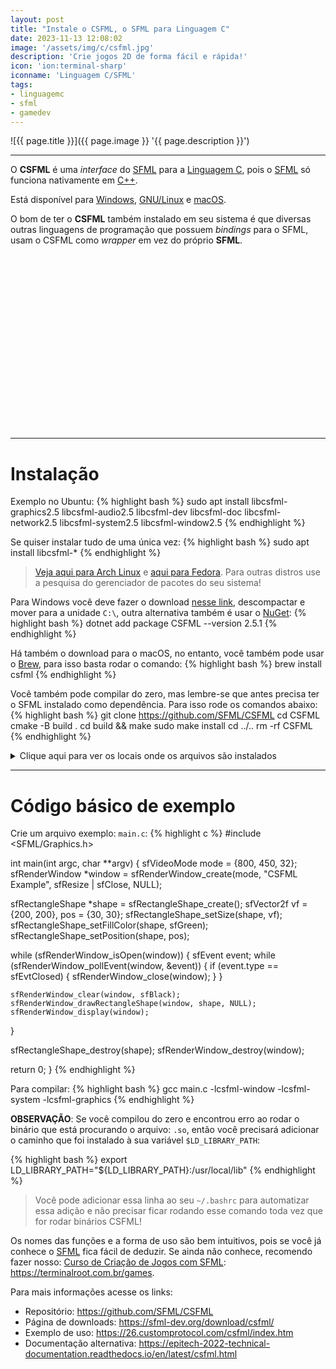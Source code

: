 ```yaml
---
layout: post
title: "Instale o CSFML, o SFML para Linguagem C"
date: 2023-11-13 12:08:02
image: '/assets/img/c/csfml.jpg'
description: 'Crie jogos 2D de forma fácil e rápida!'
icon: 'ion:terminal-sharp'
iconname: 'Linguagem C/SFML'
tags:
- linguagemc
- sfml
- gamedev
---
```


![{{ page.title }}]({{ page.image }} '{{ page.description }}')

---

O **CSFML** é uma *interface* do [SFML](https://terminalroot.com.br/games) para a [Linguagem C](https://terminalroot.com.br/tags#linguagemc), pois o [SFML](https://terminalroot.com.br/tags#sfml) só funciona nativamente em [C++](https://terminalroot.com.br/cpp).

Está disponível para [Windows](https://terminalroot.com.br/tags#windows), [GNU/Linux](https://terminalroot.com.br/tags#gnu) e [macOS](https://terminalroot.com.br/tags#macos).

O bom de ter o **CSFML** também instalado em seu sistema é que diversas outras linguagens de programação que possuem *bindings* para o SFML, usam o CSFML como *wrapper* em vez do próprio **SFML**.


<!-- SQUARE - GAMES ROOT -->
<script async src="//pagead2.googlesyndication.com/pagead/js/adsbygoogle.js"></script>
<ins class="adsbygoogle"
style="display:inline-block;width:336px;height:280px"
data-ad-client="ca-pub-2838251107855362"
data-ad-slot="5351066970"></ins>
<script>
(adsbygoogle = window.adsbygoogle || []).push({});
</script>

---

# Instalação
Exemplo no Ubuntu:
{% highlight bash %}
sudo apt install libcsfml-graphics2.5 libcsfml-audio2.5 libcsfml-dev libcsfml-doc libcsfml-network2.5 libcsfml-system2.5 libcsfml-window2.5
{% endhighlight %}

Se quiser instalar tudo de uma única vez:
{% highlight bash %}
sudo apt install libcsfml-*
{% endhighlight %}
> [Veja aqui para Arch Linux](https://archlinux.org/packages/extra/x86_64/csfml/) e [aqui para Fedora](https://src.fedoraproject.org/rpms/CSFML). Para outras distros use a pesquisa do gerenciador de pacotes do seu sistema!

Para Windows você deve fazer o download [nesse link](https://www.sfml-dev.org/download/csfml/), descompactar e mover para a unidade `C:\`, outra alternativa também é usar o [NuGet](https://www.nuget.org/packages/CSFML/2.5.1):
{% highlight bash %}
dotnet add package CSFML --version 2.5.1
{% endhighlight %}

Há também o download para o macOS, no entanto, você também pode usar o [Brew](https://formulae.brew.sh/formula/csfml), para isso basta rodar o comando:
{% highlight bash %}
brew install csfml
{% endhighlight %}

Você também pode compilar do zero, mas lembre-se que antes precisa ter o SFML instalado como dependência. Para isso rode os comandos abaixo:
{% highlight bash %}
git clone https://github.com/SFML/CSFML
cd CSFML
cmake -B build .
cd build && make
sudo make install
cd ../..
rm -rf CSFML
{% endhighlight %}

<details>
 <summary>Clique aqui para ver os locais onde os arquivos são instalados</summary>

{% highlight bash %}
Install the project...
-- Install configuration: "Release"
-- Installing: /usr/local/pkgconfig/csfml-all.pc
-- Installing: /usr/local/pkgconfig/csfml-system.pc
-- Installing: /usr/local/pkgconfig/csfml-window.pc
-- Installing: /usr/local/pkgconfig/csfml-graphics.pc
-- Installing: /usr/local/pkgconfig/csfml-audio.pc
-- Installing: /usr/local/pkgconfig/csfml-network.pc

-- Up-to-date: /usr/local/./include
-- Installing: /usr/local/./include/SFML
...

-- Installing: /usr/local/share/CSFML/license.md
-- Installing: /usr/local/share/CSFML/readme.md
-- Installing: /usr/local/lib/libcsfml-system.so.2.5.2
-- Installing: /usr/local/lib/libcsfml-system.so.2.5
-- Installing: /usr/local/lib/libcsfml-system.so
-- Installing: /usr/local/lib/libcsfml-window.so.2.5.2
-- Installing: /usr/local/lib/libcsfml-window.so.2.5
-- Installing: /usr/local/lib/libcsfml-window.so
-- Installing: /usr/local/lib/libcsfml-network.so.2.5.2
-- Installing: /usr/local/lib/libcsfml-network.so.2.5
-- Installing: /usr/local/lib/libcsfml-network.so
-- Installing: /usr/local/lib/libcsfml-graphics.so.2.5.2
-- Installing: /usr/local/lib/libcsfml-graphics.so.2.5
-- Installing: /usr/local/lib/libcsfml-graphics.so
-- Installing: /usr/local/lib/libcsfml-audio.so.2.5.2
-- Installing: /usr/local/lib/libcsfml-audio.so.2.5
-- Installing: /usr/local/lib/libcsfml-audio.so
{% endhighlight %}

</details>


<!-- RECTANGLE LARGE -->
<script async src="https://pagead2.googlesyndication.com/pagead/js/adsbygoogle.js"></script>
<!-- Informat -->
<ins class="adsbygoogle"
style="display:block"
data-ad-client="ca-pub-2838251107855362"
data-ad-slot="2327980059"
data-ad-format="auto"
data-full-width-responsive="true"></ins>
<script>
(adsbygoogle = window.adsbygoogle || []).push({});
</script>

---

# Código básico de exemplo

Crie um arquivo exemplo: `main.c`:
{% highlight c %}
#include <SFML/Graphics.h>

int main(int argc, char **argv) {
  sfVideoMode mode = {800, 450, 32};
  sfRenderWindow *window = sfRenderWindow_create(mode, "CSFML Example", sfResize | sfClose, NULL);

  sfRectangleShape *shape = sfRectangleShape_create();
  sfVector2f vf = {200, 200}, pos = {30, 30};
  sfRectangleShape_setSize(shape, vf);
  sfRectangleShape_setFillColor(shape, sfGreen);
  sfRectangleShape_setPosition(shape, pos);

  while (sfRenderWindow_isOpen(window)) {
    sfEvent event;
    while (sfRenderWindow_pollEvent(window, &event)) {
      if (event.type == sfEvtClosed) {
        sfRenderWindow_close(window);
      }
    }

    sfRenderWindow_clear(window, sfBlack);
    sfRenderWindow_drawRectangleShape(window, shape, NULL);
    sfRenderWindow_display(window);
  }

  sfRectangleShape_destroy(shape);
  sfRenderWindow_destroy(window);

  return 0;
}
{% endhighlight %}

Para compilar:
{% highlight bash %}
gcc main.c -lcsfml-window -lcsfml-system -lcsfml-graphics
{% endhighlight %}

**OBSERVAÇÃO**: Se você compilou do zero e encontrou erro ao rodar o binário que está procurando o arquivo: `.so`, então você precisará adicionar o caminho que foi instalado à sua variável `$LD_LIBRARY_PATH`:

{% highlight bash %}
export LD_LIBRARY_PATH="${LD_LIBRARY_PATH}:/usr/local/lib"
{% endhighlight %}
> Você pode adicionar essa linha ao seu `~/.bashrc` para automatizar essa adição e não precisar ficar rodando esse comando toda vez que for rodar binários CSFML!


Os nomes das funções e a forma de uso são bem intuitivos, pois se você já conhece o [SFML](https://terminalroot.com.br/games) fica fácil de deduzir. Se ainda não conhece, recomendo fazer nosso: [Curso de Criação de Jogos com SFML](https://terminalroot.com.br/games): <https://terminalroot.com.br/games>.

Para mais informações acesse os links:
+ Repositório: <https://github.com/SFML/CSFML>
+ Página de downloads: <https://sfml-dev.org/download/csfml/>
+ Exemplo de uso: <https://26.customprotocol.com/csfml/index.htm>
+ Documentação alternativa: <https://epitech-2022-technical-documentation.readthedocs.io/en/latest/csfml.html>

